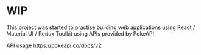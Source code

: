 # WIP

This project was started to practise building web applications using React / Material UI / Redux Toolkit using APIs provided by PokeAPI

API usage
https://pokeapi.co/docs/v2

